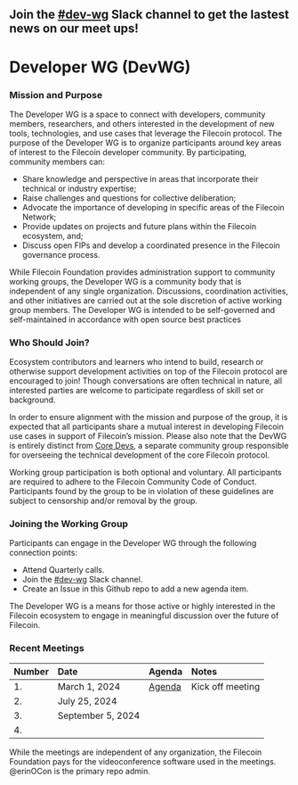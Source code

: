 ## Join the [#dev-wg](https://filecoinproject.slack.com/archives/C06G5K8H3J7) Slack channel to get the lastest news on our meet ups! 

# Developer WG (DevWG)

### Mission and Purpose
The Developer WG is a space to connect with developers, community members, researchers, and others interested in the development of new tools, technologies, and use cases that leverage the Filecoin protocol. 
The purpose of the Developer WG is to organize participants around key areas of interest to the Filecoin developer community.  By participating, community members can: 
- Share knowledge and perspective in areas that incorporate their technical or industry expertise;
- Raise challenges and questions for collective deliberation; 
- Advocate the importance of developing in specific areas of the Filecoin Network;
- Provide updates on projects and future plans within the Filecoin ecosystem, and;
- Discuss open FIPs and develop a coordinated presence in the Filecoin governance process. 

While Filecoin Foundation provides administration support to community working groups, the Developer WG is a community body that is independent of any single organization. Discussions, coordination activities, and other initiatives are carried out at the sole discretion of active working group members. The Developer WG is intended to be self-governed and self-maintained in accordance with open source best practices

### Who Should Join?

Ecosystem contributors and learners who intend to build, research or otherwise support development activities on top of the Filecoin protocol are encouraged to join! Though conversations are often technical in nature, all interested parties are welcome to participate regardless of skill set or background. 

In order to ensure alignment with the mission and purpose of the group, it is expected that all participants share a mutual interest in developing Filecoin use cases in support of Filecoin’s mission. Please also note that the DevWG is entirely distinct from [Core Devs](https://github.com/filecoin-project/core-devs), a separate community group responsible for overseeing the technical development of the core Filecoin protocol. 

Working group participation is both optional and voluntary. All participants are required to adhere to the Filecoin Community Code of Conduct.  Participants found by the group to be in violation of these guidelines are subject to censorship and/or removal by the group. 

### Joining the Working Group

Participants can engage in the Developer WG through the following connection points:
- Attend Quarterly calls. 
- Join the [#dev-wg](https://filecoinproject.slack.com/archives/C06G5K8H3J7) Slack channel.
- Create an Issue in this Github repo to add a new agenda item.

The Developer WG is a means for those active or highly interested in the Filecoin ecosystem to  engage in meaningful discussion over the future of Filecoin.  

### Recent Meetings

| Number | Date           | Agenda  | Notes|
| :---   | :------        | :---                                                       | :---                       | 
| 1.     | March 1, 2024  | [Agenda](https://docs.google.com/presentation/d/15ZuIPn40asOkkRPxo6ShiM23TZhDq2krPczcFLcTXsU/edit#slide=id.g2bdc835a16c_0_20)                                                  | Kick off meeting                           | 
| 2.     | July 25, 2024                     |                                                            |                            | 
| 3.     | September 5, 2024         |                                                            |                            | 
| 4.     |                         |                                                            |                            | 


While the meetings are independent of any organization, the Filecoin Foundation pays for the videoconference software used in the meetings. @erinOCon is the primary repo admin.
